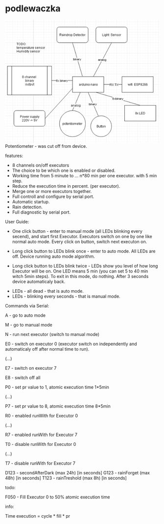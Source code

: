 # podlewaczka
![block schemat](https://raw.githubusercontent.com/radomirmazon/podlewaczka/master/podlewaczka_block_schema.PNG)
Potentiometer - was cut off from device.

features:
* 8 channels on/off executors 
* The choice to be which one is enabled or disabled.
* Working time from 5 minute to ... n*80 min per one executor. with 5 min step.
* Reduce the execution time in percent. (per executor).
* Merge one or more executors together.
* Full controll and configure by serial port.
* Automatic startup.
* Rain detection.
* Full diagnostic by serial port.

User Guide:

* One click button - enter to manual mode (all LEDs blinking every secend), and start first Executor. Executors switch on one by one like normal auto mode. Every click on button, switch next executon on.

* Long click button to LEDs blink once - enter to auto mode. All LEDs are off. Device running auto mode algorithm.

* Long click button to LEDs blink twice - LEDs show you level of how long Executor will be on. One LED means 5 min (you can set 5 to 40 min witch 5min steps). To exit in this mode, do nothing. After 3 seconds device automaticaly back.

- LEDs - all dead - that is auto mode.
- LEDs - blinking every seconds - that is manual mode.


Commands via Serial:

A - go to auto mode

M - go to manual mode

N - run next executor (switch to manual mode)

E0 - switch on executor 0 (executor switch on independently and automaticaly off after normal time to run).

(...)  

E7 - switch on executor 7

E8 - switch off all

P0 - set pr value to 1, atomic execution time 1*5min

(...)

P7 - set pr value to 8, atomic execution time 8*5min


R0 - enabled runWith for Executor 0

(...)

R7 - enabled runWith for Executor 7

T0 - disable runWith for Executor 0

(...)

T7 - disable runWith for Executor 7

D123 - secondAfterDark (max 24h) [in seconds]
G123 - rainForget (max 48h) [in seconds]
T123 - rainTreshold (max 8h) [in seconds]




todo:

F050 - Fill Executor 0 to 50% atomic execution time 



info:

Time execution = cycle * fill * pr
